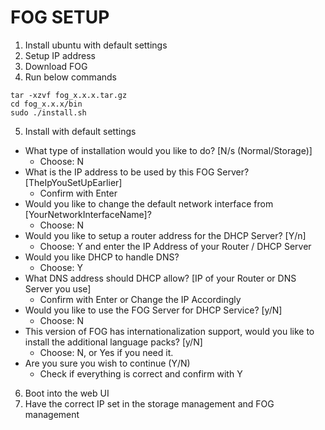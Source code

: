 # FOG SETUP
1. Install ubuntu with default settings
2. Setup IP address
3. Download FOG 
4. Run below commands
```
tar -xzvf fog_x.x.x.tar.gz
cd fog_x.x.x/bin
sudo ./install.sh
```
5. Install with default settings
  - What type of installation would you like to do? [N/s (Normal/Storage)]
    - Choose: N
  - What is the IP address to be used by this FOG Server? [TheIpYouSetUpEarlier]
    - Confirm with Enter
  - Would you like to change the default network interface from [YourNetworkInterfaceName]?
    - Choose: N
  - Would you like to setup a router address for the DHCP Server? [Y/n]
    - Choose: Y and enter the IP Address of your Router / DHCP Server
  - Would you like DHCP to handle DNS?
    - Choose: Y
  - What DNS address should DHCP allow? [IP of your Router or DNS Server you use]
    - Confirm with Enter or Change the IP Accordingly
  - Would you like to use the FOG Server for DHCP Service? [y/N]
    - Choose: N
  - This version of FOG has internationalization support, would you like to install the additional language packs? [y/N]
    - Choose: N, or Yes if you need it.
  - Are you sure you wish to continue (Y/N)
    - Check if everything is correct and confirm with Y


6. Boot into the web UI
7. Have the correct IP set in the storage management and FOG management
